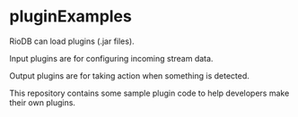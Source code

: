 # pluginExamples
RioDB can load plugins (.jar files).

Input plugins are for configuring incoming stream data. 

Output plugins are for taking action when something is detected.


This repository contains some sample plugin code to help developers make their own plugins. 
